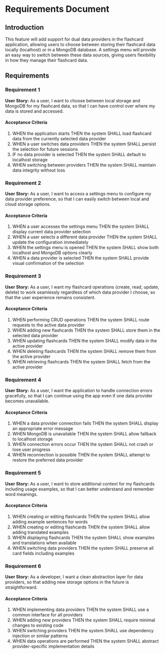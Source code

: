 # Requirements Document

## Introduction

This feature will add support for dual data providers in the flashcard application, allowing users to choose between storing their flashcard data locally (localhost) or in a MongoDB database. A settings menu will provide an easy way to switch between these data sources, giving users flexibility in how they manage their flashcard data.

## Requirements

### Requirement 1

**User Story:** As a user, I want to choose between local storage and MongoDB for my flashcard data, so that I can have control over where my data is stored and accessed.

#### Acceptance Criteria

1. WHEN the application starts THEN the system SHALL load flashcard data from the currently selected data provider
2. WHEN a user switches data providers THEN the system SHALL persist the selection for future sessions
3. IF no data provider is selected THEN the system SHALL default to localhost storage
4. WHEN switching between providers THEN the system SHALL maintain data integrity without loss

### Requirement 2

**User Story:** As a user, I want to access a settings menu to configure my data provider preference, so that I can easily switch between local and cloud storage options.

#### Acceptance Criteria

1. WHEN a user accesses the settings menu THEN the system SHALL display current data provider selection
2. WHEN a user selects a different data provider THEN the system SHALL update the configuration immediately
3. WHEN the settings menu is opened THEN the system SHALL show both localhost and MongoDB options clearly
4. WHEN a data provider is selected THEN the system SHALL provide visual confirmation of the selection

### Requirement 3

**User Story:** As a user, I want my flashcard operations (create, read, update, delete) to work seamlessly regardless of which data provider I choose, so that the user experience remains consistent.

#### Acceptance Criteria

1. WHEN performing CRUD operations THEN the system SHALL route requests to the active data provider
2. WHEN adding new flashcards THEN the system SHALL store them in the selected data provider
3. WHEN updating flashcards THEN the system SHALL modify data in the active provider
4. WHEN deleting flashcards THEN the system SHALL remove them from the active provider
5. WHEN retrieving flashcards THEN the system SHALL fetch from the active provider

### Requirement 4

**User Story:** As a user, I want the application to handle connection errors gracefully, so that I can continue using the app even if one data provider becomes unavailable.

#### Acceptance Criteria

1. WHEN a data provider connection fails THEN the system SHALL display an appropriate error message
2. WHEN MongoDB is unavailable THEN the system SHALL allow fallback to localhost storage
3. WHEN connection errors occur THEN the system SHALL not crash or lose user progress
4. WHEN reconnection is possible THEN the system SHALL attempt to restore the preferred data provider

### Requirement 5

**User Story:** As a user, I want to store additional context for my flashcards including usage examples, so that I can better understand and remember word meanings.

#### Acceptance Criteria

1. WHEN creating or editing flashcards THEN the system SHALL allow adding example sentences for words
2. WHEN creating or editing flashcards THEN the system SHALL allow adding translated examples
3. WHEN displaying flashcards THEN the system SHALL show examples and translations when available
4. WHEN switching data providers THEN the system SHALL preserve all card fields including examples

### Requirement 6

**User Story:** As a developer, I want a clean abstraction layer for data providers, so that adding new storage options in the future is straightforward.

#### Acceptance Criteria

1. WHEN implementing data providers THEN the system SHALL use a common interface for all providers
2. WHEN adding new providers THEN the system SHALL require minimal changes to existing code
3. WHEN switching providers THEN the system SHALL use dependency injection or similar patterns
4. WHEN data operations are performed THEN the system SHALL abstract provider-specific implementation details